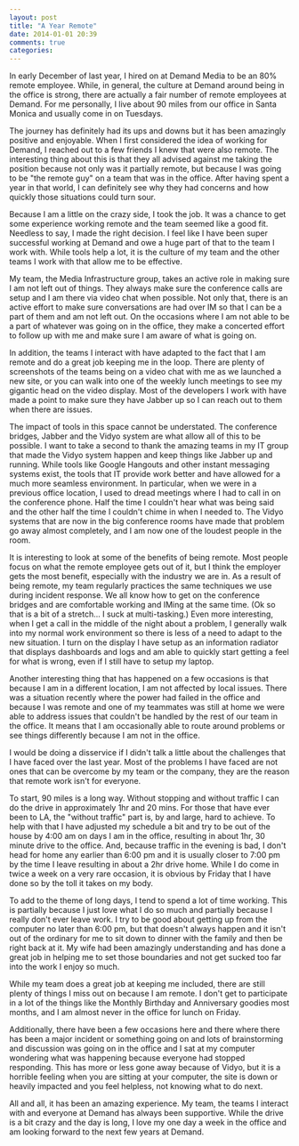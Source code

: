 ```yaml
---
layout: post
title: "A Year Remote"
date: 2014-01-01 20:39
comments: true
categories: 
---
```

In early December of last year, I hired on at Demand Media to be an 80% remote employee. While, in general, the culture at Demand around being in the office is strong, there are actually a fair number of remote employees at Demand. For me personally, I live about 90 miles from our office in Santa Monica and usually come in on Tuesdays.

The journey has definitely had its ups and downs but it has been amazingly positive and enjoyable. When I first considered the idea of working for Demand, I reached out to a few friends I knew that were also remote. The interesting thing about this is that they all advised against me taking the position because not only was it partially remote, but because I was going to be "the remote guy" on a team that was in the office. After having spent a year in that world, I can definitely see why they had concerns and how quickly those situations could turn sour.

Because I am a little on the crazy side, I took the job. It was a chance to get some experience working remote and the team seemed like a good fit. Needless to say, I made the right decision. I feel like I have been super successful working at Demand and owe a huge part of that to the team I work with. While tools help a lot, it is the culture of my team and the other teams I work with that allow me to be effective.

My team, the Media Infrastructure group, takes an active role in making sure I am not left out of things. They always make sure the conference calls are setup and I am there via video chat when possible. Not only that, there is an active effort to make sure conversations are had over IM so that I can be a part of them and am not left out. On the occasions where I am not able to be a part of whatever was going on in the office, they make a concerted effort to follow up with me and make sure I am aware of what is going on.

In addition, the teams I interact with have adapted to the fact that I am remote and do a great job keeping me in the loop. There are plenty of screenshots of the teams being on a video chat with me as we launched a new site, or you can walk into one of the weekly lunch meetings to see my gigantic head on the video display. Most of the developers I work with have made a point to make sure they have Jabber up so I can reach out to them when there are issues.

The impact of tools in this space cannot be understated. The conference bridges, Jabber and the Vidyo system are what allow all of this to be possible. I want to take a second to thank the amazing teams in my IT group that made the Vidyo system happen and keep things like Jabber up and running. While tools like Google Hangouts and other instant messaging systems exist, the tools that IT provide work better and have allowed for a much more seamless environment. In particular, when we were in a previous office location, I used to dread meetings where I had to call in on the conference phone. Half the time I couldn't hear what was being said and the other half the time I couldn't chime in when I needed to. The Vidyo systems that are now in the big conference rooms have made that problem go away almost completely, and I am now one of the loudest people in the room.

It is interesting to look at some of the benefits of being remote. Most people focus on what the remote employee gets out of it, but I think the employer gets the most benefit, especially with the industry we are in. As a result of being remote, my team regularly practices the same techniques we use during incident response. We all know how to get on the conference bridges and are comfortable working and IMing at the same time. (Ok so that is a bit of a stretch... I suck at multi-tasking.) Even more interesting, when I get a call in the middle of the night about a problem, I generally walk into my normal work environment so there is less of a need to adapt to the new situation. I turn on the display I have setup as an information radiator that displays dashboards and logs and am able to quickly start getting a feel for what is wrong, even if I still have to setup my laptop.

Another interesting thing that has happened on a few occasions is that because I am in a different location, I am not affected by local issues. There was a situation recently where the power had failed in the office and because I was remote and one of my teammates was still at home we were able to address issues that couldn't be handled by the rest of our team in the office. It means that I am occasionally able to route around problems or see things differently because I am not in the office.

I would be doing a disservice if I didn't talk a little about the challenges that I have faced over the last year. Most of the problems I have faced are not ones that can be overcome by my team or the company, they are the reason that remote work isn't for everyone. 

To start, 90 miles is a long way. Without stopping and without traffic I can do the drive in approximately 1hr and 20 mins. For those that have ever been to LA, the "without traffic" part is, by and large, hard to achieve. To help with that I have adjusted my schedule a bit and try to be out of the house by 4:00 am on days I am in the office, resulting in about 1hr, 30 minute drive to the office. And, because traffic in the evening is bad, I don't head for home any earlier than 6:00 pm and it is usually closer to 7:00 pm by the time I leave resulting in about a 2hr drive home. While I do come in twice a week on a very rare occasion, it is obvious by Friday that I have done so by the toll it takes on my body.

To add to the theme of long days, I tend to spend a lot of time working. This is partially because I just love what I do so much and partially because I really don't ever leave work. I try to be good about getting up from the computer no later than 6:00 pm, but that doesn't always happen and it isn't out of the ordinary for me to sit down to dinner with the family and then be right back at it. My wife had been amazingly understanding and has done a great job in helping me to set those boundaries and not get sucked too far into the work I enjoy so much.

While my team does a great job at keeping me included, there are still plenty of things I miss out on because I am remote. I don't get to participate in a lot of the things like the Monthly Birthday and Anniversary goodies most months, and I am almost never in the office for lunch on Friday. 

Additionally, there have been a few occasions here and there where there has been a major incident or something going on and lots of brainstorming and discussion was going on in the office and I sat at my computer wondering what was happening because everyone had stopped responding. This has more or less gone away because of Vidyo, but it is a horrible feeling when you are sitting at your computer, the site is down or heavily impacted and you feel helpless, not knowing what to do next.

All and all, it has been an amazing experience. My team, the teams I interact with and everyone at Demand has always been supportive. While the drive is a bit crazy and the day is long, I love my one day a week in the office and am looking forward to the next few years at Demand.
